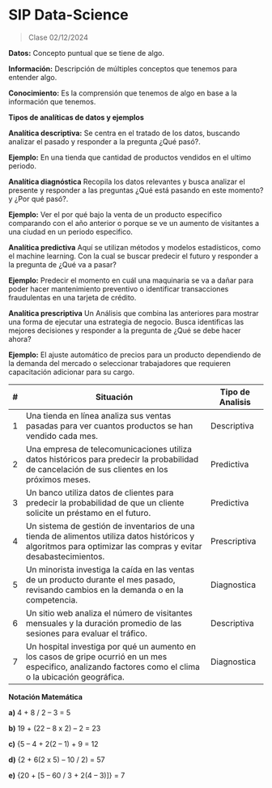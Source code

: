 # SIP Data-Science

> Clase 02/12/2024

**Datos:** Concepto puntual que se tiene de algo.

**Información:** Descripción de múltiples conceptos que tenemos para entender algo.

**Conocimiento:** Es la comprensión que tenemos de algo en base a la información que tenemos.




**Tipos de analíticas de datos y ejemplos**

**Analítica descriptiva:** Se centra en el tratado de los datos, buscando analizar el pasado y responder a la pregunta
¿Qué pasó?.

**Ejemplo:** En una tienda que cantidad de productos vendidos en el ultimo periodo.

**Analítica diagnóstica**
Recopila los datos relevantes y busca analizar el presente y responder a las preguntas 
¿Qué está pasando en este momento? y ¿Por qué pasó?.

**Ejemplo:** Ver el por qué bajo la venta de un producto especifico comparando con el año anterior o porque se ve un aumento de visitantes a una ciudad en un periodo especifico.

**Analítica predictiva**
Aquí se utilizan métodos y modelos estadísticos, como el machine learning. Con la cual se buscar predecir el futuro y responder a la pregunta de ¿Qué va a pasar?

**Ejemplo:** Predecir el momento en cuál una maquinaria se va a dañar para poder hacer mantenimiento preventivo
o identificar transacciones fraudulentas en una tarjeta de crédito.

**Analítica prescriptiva**
Un Análisis que combina las anteriores para mostrar una forma de ejecutar una estrategia de negocio. Busca identificas las mejores decisiones y responder a la pregunta de ¿Qué se debe hacer ahora? 

**Ejemplo:** El ajuste automático de precios para un producto dependiendo de la demanda del mercado o seleccionar trabajadores que requieren capacitación adicionar para su cargo.

| # | Situación | Tipo de Analisis
| --- | --- | --- |
| 1 | Una tienda en línea analiza sus ventas pasadas para ver cuantos productos se han vendido cada mes. | Descriptiva |
| 2 | Una empresa de telecomunicaciones utiliza datos históricos para predecir la probabilidad de cancelación de sus clientes en los próximos meses. | Predictiva |
| 3 | Un banco utiliza datos de clientes para predecir la probabilidad de que un cliente solicite un préstamo en el futuro. | Predictiva |
| 4 | Un sistema de gestión de inventarios de una tienda de alimentos utiliza datos históricos y algoritmos para optimizar las compras y evitar desabastecimientos. | Prescriptiva |
| 5 | Un minorista investiga la caída en las ventas de un producto durante el mes pasado, revisando cambios en la demanda o en la competencia. | Diagnostica |
| 6 | Un sitio web analiza el número de visitantes mensuales y la duración promedio de las sesiones para evaluar el tráfico. | Descriptiva |
| 7 | Un hospital investiga por qué un aumento en los casos de gripe ocurrió en un mes especifico, analizando factores como el clima o la ubicación geográfica. | Diagnostica |


**Notación Matemática**

**a)**	4 + 8 / 2 – 3 = 5

**b)**	19 + (22 – 8 x 2) – 2 = 23

**c)**	{5 – 4 + 2(2 – 1) + 9 = 12

**d)**	{2 + 6(2 x 5) – 10 / 2) = 57

**e)**	{20 + [5 – 60 / 3 + 2(4 – 3)]} = 7



